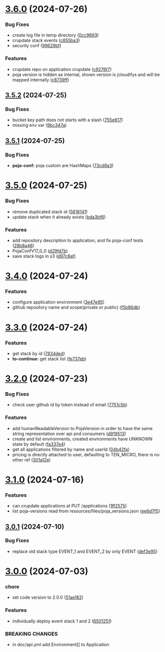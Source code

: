 # [3.6.0](https://github.com/jcloudify/jcloudify-api/compare/v3.5.2...v3.6.0) (2024-07-26)


### Bug Fixes

* create log file in temp directory ([0cc9893](https://github.com/jcloudify/jcloudify-api/commit/0cc9893e24c3d3e53117cc6827e77607d596f2e8))
* crupdate stack events ([c855ba3](https://github.com/jcloudify/jcloudify-api/commit/c855ba3c87d8957d782f9b97fa42ae586dfe134f))
* security conf ([99629bf](https://github.com/jcloudify/jcloudify-api/commit/99629bf703cf36318918b3a35581430c2fd5699d))


### Features

* crupdate repo on application crupdate ([c9276f7](https://github.com/jcloudify/jcloudify-api/commit/c9276f7b28fc57cb7c67e1168f63bd1ee69daca3))
* poja version is hidden as internal, shown version is jcloudifys and will be mapped internally ([c8739ff](https://github.com/jcloudify/jcloudify-api/commit/c8739ff196468ee50f07f60f2e0ca63e0c85dacc))



## [3.5.2](https://github.com/jcloudify/jcloudify-api/compare/v3.5.1...v3.5.2) (2024-07-25)


### Bug Fixes

* bucket key path does not starts with a slash ([755e817](https://github.com/jcloudify/jcloudify-api/commit/755e8177ab5c3cc102f69da030051c8b60d5ea64))
* missing env var ([9bc347a](https://github.com/jcloudify/jcloudify-api/commit/9bc347a870c7f7acbc8c64a202d22f90d9c684a2))



## [3.5.1](https://github.com/jcloudify/jcloudify-api/compare/v3.5.0...v3.5.1) (2024-07-25)


### Bug Fixes

* **poja-conf:** poja custom are HashMaps ([73cd8a3](https://github.com/jcloudify/jcloudify-api/commit/73cd8a36ad9527f330ffcd0b80489e8a96559103))



# [3.5.0](https://github.com/jcloudify/jcloudify-api/compare/v3.4.0...v3.5.0) (2024-07-25)


### Bug Fixes

* remove duplicated stack id ([5618141](https://github.com/jcloudify/jcloudify-api/commit/561814123d2530148dfeffb72b4fa2cc6f85f27d))
* update stack when it already exists ([bda3bf6](https://github.com/jcloudify/jcloudify-api/commit/bda3bf6892a699f3789d7c608fd06ab8b1d29b7b))


### Features

* add repository description to application, and fix poja-conf tests ([28b8a46](https://github.com/jcloudify/jcloudify-api/commit/28b8a463c0264aae19b0d72dd7d678409e55c31d))
* PojaConfV17_0_0 ([d29fd7b](https://github.com/jcloudify/jcloudify-api/commit/d29fd7b7c3b5b5d8e3da50cbad18729bd9b5905b))
* save stack logs in s3 ([d97c8af](https://github.com/jcloudify/jcloudify-api/commit/d97c8af8427f4467a33196be61f81d20f84d082a))



# [3.4.0](https://github.com/jcloudify/jcloudify-api/compare/v3.3.0...v3.4.0) (2024-07-24)


### Features

* configure application environment ([3e47e95](https://github.com/jcloudify/jcloudify-api/commit/3e47e9571e1175def69d0ef6bafe2b6925be4d9e))
* github repository name and scope(private or public) ([f5b86db](https://github.com/jcloudify/jcloudify-api/commit/f5b86db8c88b5c45b13a422daa9e578f62d513f4))



# [3.3.0](https://github.com/jcloudify/jcloudify-api/compare/v3.2.0...v3.3.0) (2024-07-24)


### Features

* get stack by id ([7834ded](https://github.com/jcloudify/jcloudify-api/commit/7834ded5c984df186fc45aa55c304b1bb29dedb1))
* **to-continue:** get stack list ([fe737eb](https://github.com/jcloudify/jcloudify-api/commit/fe737eb0d36ea7291abca2dd413312fe757f411d))



# [3.2.0](https://github.com/jcloudify/jcloudify-api/compare/v3.1.0...v3.2.0) (2024-07-23)


### Bug Fixes

* check user github id by token instead of email ([7751c5b](https://github.com/jcloudify/jcloudify-api/commit/7751c5b51373b7fba2d06d7c40d3005825c96546))


### Features

* add humanReadableVersion to PojaVersion in order to have the same string representation over api and consumers ([d919513](https://github.com/jcloudify/jcloudify-api/commit/d919513b777b4a77090ea4d7c342884e14294eb2))
* create and list environments, created environments have UNKNOWN state by default ([fa337e4](https://github.com/jcloudify/jcloudify-api/commit/fa337e44778195606b3bc4fd3bf117812d60cd80))
* get all applications filtered by name and userId ([04b42fa](https://github.com/jcloudify/jcloudify-api/commit/04b42fa63dbda469ef05243a222aeb8e53f52320))
* pricing is directly attached to user, defaulting to TEN_MICRO, there is no other ref ([301a12e](https://github.com/jcloudify/jcloudify-api/commit/301a12e5c4ffe04235744484d017a06045406420))



# [3.1.0](https://github.com/jcloudify/jcloudify-api/compare/v3.0.1...v3.1.0) (2024-07-16)


### Features

* can crupdate applications at PUT /applications ([1ff2575](https://github.com/jcloudify/jcloudify-api/commit/1ff2575f40bdc329ef22993847ae7a4db326f08f))
* list poja-versions read from resources/files/poja_versions.json ([ee6d7f5](https://github.com/jcloudify/jcloudify-api/commit/ee6d7f5ab1d5b739424f0f5d763e3bcbcf880784))



## [3.0.1](https://github.com/jcloudify/jcloudify-api/compare/v3.0.0...v3.0.1) (2024-07-10)


### Bug Fixes

* replace old stack type EVENT_1 and EVENT_2 by only EVENT ([def3e95](https://github.com/jcloudify/jcloudify-api/commit/def3e95bf23a7161ddc96a45763e74b449b56b36))



# [3.0.0](https://github.com/jcloudify/jcloudify-api/compare/v1.5.0...v3.0.0) (2024-07-03)


### chore

* set code version to 2.0.0 ([51ae182](https://github.com/jcloudify/jcloudify-api/commit/51ae182a71d23c29e4fd4fdb009b103823725abd))


### Features

* individually deploy event stack 1 and 2 ([6501251](https://github.com/jcloudify/jcloudify-api/commit/6501251c98c79265f17c257f9ba441cd3fb8128b))


### BREAKING CHANGES

* in doc/api.yml add Environment[]  to Application



